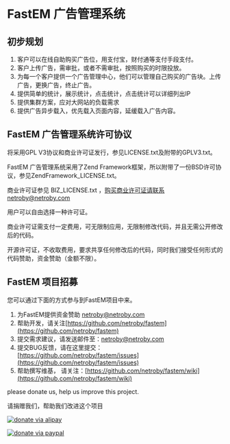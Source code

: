 FastEM 广告管理系统
==================

初步规划
--------

1. 客户可以在线自助购买广告位，用支付宝，财付通等支付手段支付。
2. 客户上传广告，需审批，或者不需审批，按照购买的时限投放。
3. 为每一个客户提供一个广告管理中心，他们可以管理自己购买的广告块。上传广告，更换广告，终止广告。
4. 提供简单的统计，展示统计，点击统计，点击统计可以详细列出IP
5. 提供集群方案，应对大网站的负载需求
6. 提供广告异步载入，优先载入页面内容，延缓载入广告内容。

FastEM 广告管理系统许可协议
--------------------------


将采用GPL V3协议和商业许可证发行，参见LICENSE.txt及附带的GPLV3.txt。

FastEM 广告管理系统采用了Zend Framework框架，所以附带了一份BSD许可协议，参见ZendFramework_LICENSE.txt。

商业许可证参见 BIZ_LICENSE.txt ，购买商业许可证请联系netroby@netroby.com

用户可以自由选择一种许可证。

商业许可证需支付一定费用，可无限制应用，无限制修改代码，并且无需公开修改后的代码。

开源许可证，不收取费用，要求共享任何修改后的代码，同时我们接受任何形式的代码赞助，资金赞助（金额不限）。

FastEM 项目招募
---------------

您可以通过下面的方式参与到FastEM项目中来。

1. 为FastEM提供资金赞助 [netroby@netroby.com](mailto:netroby@netroby.com)
2. 帮助开发，请关注[https://github.com/netroby/fastem](https://github.com/netroby/fastem)
3. 提交需求建议，请发送邮件至：[netroby@netroby.com](mailto:netroby@netroby.com)
4. 提交BUG反馈，请在这里提交：[https://github.com/netroby/fastem/issues](https://github.com/netroby/fastem/issues)
5. 帮助撰写维基， 请关注：[https://github.com/netroby/fastem/wiki](https://github.com/netroby/fastem/wiki)



please donate us, help us improve this project.

请捐赠我们，帮助我们改进这个项目


[![donate via alipay](http://www.netroby.com/paygate/alipay/images/donate_alipay.jpg "donate via alipay")](http://www.netroby.com/paygate/alipay/article.donate.php "donate via alipay")


[![donate via paypal](https://www.paypal.com/en_US/i/btn/x-click-but04.gif "donate via paypal")](https://www.paypal.com/cgi-bin/webscr?cmd=_donations&business=netroby%40netroby%2ecom&lc=US&item_name=netroby%2ecom&amount=0%2e99&currency_code=USD&no_note=0&currency_code=USD&bn=PP%2dDonationsBF%3abtn_donate_SM%2egif%3aNonHostedGuest "donate via paypal")



